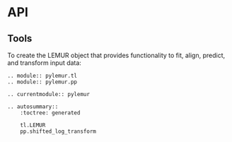 # API

## Tools

To create the LEMUR object that provides functionality to fit, align, predict, and transform input data:

```{eval-rst}
.. module:: pylemur.tl
.. module:: pylemur.pp

.. currentmodule:: pylemur

.. autosummary::
    :toctree: generated

    tl.LEMUR
    pp.shifted_log_transform
```
